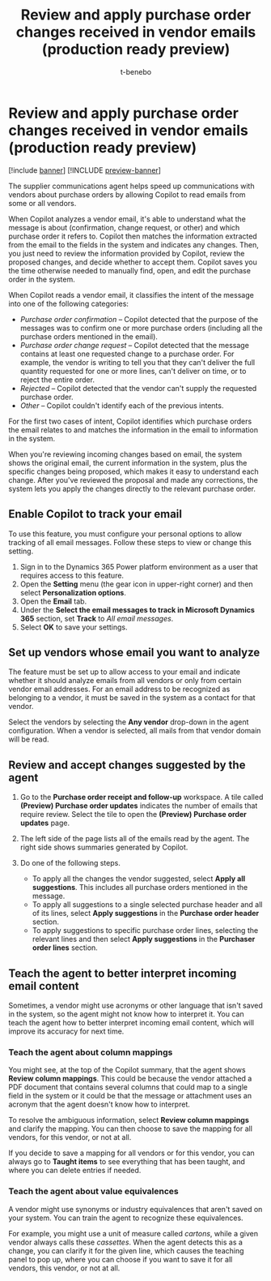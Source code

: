 ﻿---
title: Review and apply purchase order changes received in vendor emails (production ready preview)
description: Discover how Copilot automates vendor email analysis, identifies purchase order changes, and helps you apply updates.
author: t-benebo
ms.author: benebotg
ms.reviewer: kamaybac
ms.search.form: null
ms.topic: how-to
ms.date: 04/24/2025
ms.custom:
  - bap-template
  - ai-gen-docs-bap
  - ai-gen-description
  - ai-seo-date:04/24/2025
---

# Review and apply purchase order changes received in vendor emails (production ready preview)

[!include [banner](../includes/banner.md)]
[!INCLUDE [preview-banner](~/../shared-content/shared/preview-includes/preview-banner.md)]
<!-- KFM: Preview until further notice -->

The supplier communications agent helps speed up communications with vendors about purchase orders by allowing Copilot to read emails from some or all vendors.

When Copilot analyzes a vendor email, it's able to understand what the message is about (confirmation, change request, or other) and which purchase order it refers to. Copilot then matches the information extracted from the email to the fields in the system and indicates any changes. Then, you just need to review the information provided by Copilot, review the proposed changes, and decide whether to accept them. Copilot saves you the time otherwise needed to manually find, open, and edit the purchase order in the system.

When Copilot reads a vendor email, it classifies the intent of the message into one of the following categories:

- *Purchase order confirmation* – Copilot detected that the purpose of the messages was to confirm one or more purchase orders (including all the purchase orders mentioned in the email).
- *Purchase order change request* – Copilot detected that the message contains at least one requested change to a purchase order. For example, the vendor is writing to tell you that they can't deliver the full quantity requested for one or more lines, can't deliver on time, or to reject the entire order.
- *Rejected* – Copilot detected that the vendor can't supply the requested purchase order.
- *Other* – Copilot couldn't identify each of the previous intents.

For the first two cases of intent, Copilot identifies which purchase orders the email relates to and matches the information in the email to information in the system.

When you're reviewing incoming changes based on email, the system shows the original email, the current information in the system, plus the specific changes being proposed, which makes it easy to understand each change. After you've reviewed the proposal and made any corrections, the system lets you apply the changes directly to the relevant purchase order.

## Enable Copilot to track your email

To use this feature, you must configure your personal options to allow tracking of all email messages. Follow these steps to view or change this setting.

1. Sign in to the Dynamics 365 Power platform environment as a user that requires access to this feature.
2. Open the **Setting** menu (the gear icon in upper-right corner) and then select **Personalization options**.
3. Open the **Email** tab.
4. Under the **Select the email messages to track in Microsoft Dynamics 365** section, set **Track** to *All email messages*.
5. Select **OK** to save your settings.

## Set up vendors whose email you want to analyze

The feature must be set up to allow access to your email and indicate whether it should analyze emails from all vendors or only from certain vendor email addresses. For an email address to be recognized as belonging to a vendor, it must be saved in the system as a contact for that vendor.

Select the vendors by selecting the **Any vendor** drop-down in the agent configuration. When a vendor is selected, all mails from that vendor domain will be read.

## Review and accept changes suggested by the agent

1. Go to the **Purchase order receipt and follow-up** workspace. A tile called **(Preview) Purchase order updates** indicates the number of emails that require review. Select the tile to open the **(Preview) Purchase order updates** page.

1. The left side of the page lists all of the emails read by the agent. The right side shows summaries generated by Copilot.

1. Do one of the following steps.
    - To apply all the changes the vendor suggested, select **Apply all suggestions**. This includes all purchase orders mentioned in the message.
    - To apply all suggestions to a single selected purchase header and all of its lines, select **Apply suggestions** in the **Purchase order header** section.
    - To apply suggestions to specific purchase order lines, selecting the relevant lines and then select **Apply suggestions** in the **Purchaser order lines** section.

## Teach the agent to better interpret incoming email content

Sometimes, a vendor might use acronyms or other language that isn't saved in the system, so the agent might not know how to interpret it. You can teach the agent how to better interpret incoming email content, which will improve its accuracy for next time.

### Teach the agent about column mappings

You might see, at the top of the Copilot summary, that the agent shows **Review column mappings**. This could be because the vendor attached a PDF document that contains several columns that could map to a single field in the system or it could be that the message or attachment uses an acronym that the agent doesn't know how to interpret.

To resolve the ambiguous information, select **Review column mappings** and clarify the mapping. You can then choose to save the mapping for all vendors, for this vendor, or not at all.

If you decide to save a mapping for all vendors or for this vendor, you can always go to **Taught items** to see everything that has been taught, and where you can delete entries if needed.

### Teach the agent about value equivalences

A vendor might use synonyms or industry equivalences that aren't saved on your system. You can train the agent to recognize these equivalences.

For example, you might use a unit of measure called *cartons*, while a given vendor always calls these *cassettes*. When the agent detects this as a change, you can clarify it for the given line, which causes the teaching panel to pop up, where you can choose if you want to save it for all vendors, this vendor, or not at all.
